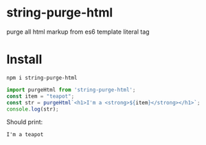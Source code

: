# string-purge-html

purge all html markup from es6 template literal tag

# Install
```
npm i string-purge-html
```

```js
import purgeHtml from 'string-purge-html';
const item = "teapot";
const str = purgeHtml`<h1>I'm a <strong>${item}</strong></h1>`;
console.log(str);
```

Should print:
```
I'm a teapot
```